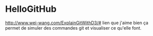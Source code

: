 # HelloGitHub
http://www.wei-wang.com/ExplainGitWithD3/# lien que j'aime bien
ça permet de simuler des commandes git et visualiser ce qu'elle font.
